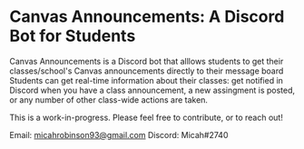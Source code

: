 # Canvas Announcements: A Discord Bot for Students

Canvas Announcements is a Discord bot that alllows students to get their classes/school's Canvas announcements directly to their message board
Students can get real-time information about their classes: get notified in Discord when you have a class announcement, a new assingment is posted, or any number of other class-wide actions are taken.

This is a work-in-progress. Please feel free to contribute, or to reach out!

Email: <href link="micahrobinson93@gmail.com">micahrobinson93@gmail.com</href>
Discord: Micah#2740
